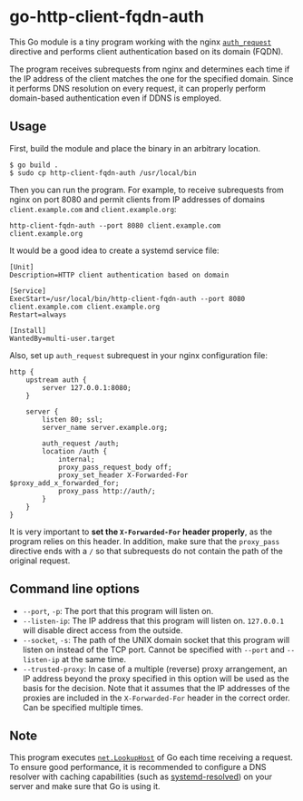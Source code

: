 # go-http-client-fqdn-auth

This Go module is a tiny program working with the nginx [`auth_request`](https://nginx.org/en/docs/http/ngx_http_auth_request_module.html) directive and performs client authentication based on its domain (FQDN).

The program receives subrequests from nginx and determines each time if the IP address of the client matches the one for the specified domain. Since it performs DNS resolution on every request, it can properly perform domain-based authentication even if DDNS is employed.

## Usage

First, build the module and place the binary in an arbitrary location.

```
$ go build .
$ sudo cp http-client-fqdn-auth /usr/local/bin
```

Then you can run the program. For example, to receive subrequests from nginx on port 8080 and permit clients from IP addresses of domains `client.example.com` and `client.example.org`:

```
http-client-fqdn-auth --port 8080 client.example.com client.example.org
```

It would be a good idea to create a systemd service file:

```
[Unit]
Description=HTTP client authentication based on domain

[Service]
ExecStart=/usr/local/bin/http-client-fqdn-auth --port 8080 client.example.com client.example.org
Restart=always

[Install]
WantedBy=multi-user.target
```

Also, set up `auth_request` subrequest in your nginx configuration file:

```
http {
    upstream auth {
        server 127.0.0.1:8080;
    }

    server {
        listen 80; ssl;
        server_name server.example.org;

        auth_request /auth;
        location /auth {
            internal;
            proxy_pass_request_body off;
            proxy_set_header X-Forwarded-For $proxy_add_x_forwarded_for;
            proxy_pass http://auth/;
        }
    }
}
```

It is very important to **set the `X-Forwarded-For` header properly**, as the program relies on this header. In addition, make sure that the `proxy_pass` directive ends with a `/` so that subrequests do not contain the path of the original request.

## Command line options

- `--port`, `-p`: The port that this program will listen on.
- `--listen-ip`: The IP address that this program will listen on. `127.0.0.1` will disable direct access from the outside.
- `--socket`, `-s`: The path of the UNIX domain socket that this program will listen on instead of the TCP port. Cannot be specified with `--port` and `--listen-ip` at the same time.
- `--trusted-proxy`: In case of a multiple (reverse) proxy arrangement, an IP address beyond the proxy specified in this option will be used as the basis for the decision. Note that it assumes that the IP addresses of the proxies are included in the `X-Forwarded-For` header in the correct order. Can be specified multiple times.

## Note

This program executes [`net.LookupHost`](https://pkg.go.dev/net#LookupHost) of Go each time receiving a request. To ensure good performance, it is recommended to configure a DNS resolver with caching capabilities (such as [systemd-resolved](https://www.freedesktop.org/software/systemd/man/latest/systemd-resolved.html)) on your server and make sure that Go is using it.
